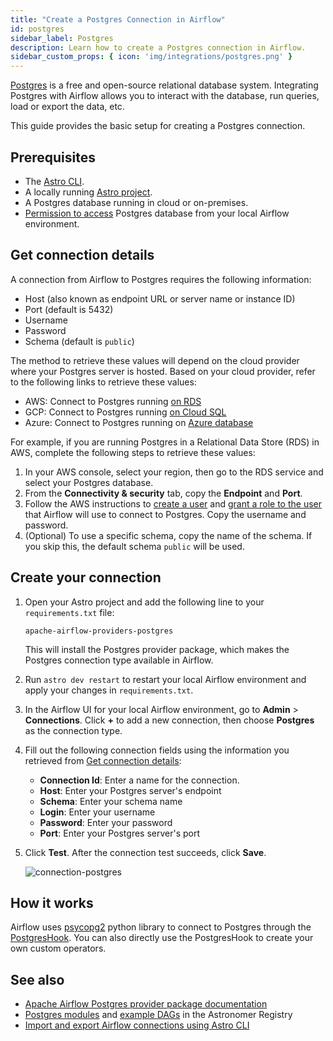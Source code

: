 ```yaml
---
title: "Create a Postgres Connection in Airflow"
id: postgres
sidebar_label: Postgres
description: Learn how to create a Postgres connection in Airflow.
sidebar_custom_props: { icon: 'img/integrations/postgres.png' }
---
```


[Postgres](https://www.postgresql.org/) is a free and open-source relational database system. Integrating Postgres with Airflow allows you to interact with the database, run queries, load or export the data, etc.

This guide provides the basic setup for creating a Postgres connection. 

## Prerequisites

- The [Astro CLI](https://docs.astronomer.io/astro/cli/overview).
- A locally running [Astro project](https://docs.astronomer.io/astro/cli/get-started-cli).
- A Postgres database running in cloud or on-premises.
- [Permission to access](https://www.digitalocean.com/community/tutorials/how-to-use-roles-and-manage-grant-permissions-in-postgresql-on-a-vps-2) Postgres database from your local Airflow environment.

## Get connection details

A connection from Airflow to Postgres requires the following information:

- Host (also known as endpoint URL or server name or instance ID)
- Port (default is 5432)
- Username 
- Password
- Schema (default is `public`)

The method to retrieve these values will depend on the cloud provider where your Postgres server is hosted. Based on your cloud provider, refer to the following links to retrieve these values:

- AWS: Connect to Postgres running [on RDS](https://docs.aws.amazon.com/AmazonRDS/latest/UserGuide/USER_ConnectToPostgreSQLInstance.html)
- GCP: Connect to Postgres running [on Cloud SQL](https://cloud.google.com/sql/docs/postgres/connect-instance-local-computer)
- Azure: Connect to Postgres running on [Azure database](https://learn.microsoft.com/en-us/training/modules/create-connect-to-postgres/4-connect-develop-your-database)

For example, if you are running Postgres in a Relational Data Store (RDS) in AWS, complete the following steps to retrieve these values:

1. In your AWS console, select your region, then go to the RDS service and select your Postgres database.
2. From the **Connectivity & security** tab, copy the **Endpoint** and **Port**.
3. Follow the AWS instructions to [create a user](https://www.postgresql.org/docs/8.0/sql-createuser.html) and [grant a role to the user](https://www.postgresql.org/docs/current/sql-grant.html) that Airflow will use to connect to Postgres. Copy the username and password.
4. (Optional) To use a specific schema, copy the name of the schema. If you skip this, the default schema `public` will be used.

## Create your connection

1. Open your Astro project and add the following line to your `requirements.txt` file:

    ```
    apache-airflow-providers-postgres
    ```

    This will install the Postgres provider package, which makes the Postgres connection type available in Airflow.

2. Run `astro dev restart` to restart your local Airflow environment and apply your changes in `requirements.txt`.

3. In the Airflow UI for your local Airflow environment, go to **Admin** > **Connections**. Click **+** to add a new connection, then choose **Postgres** as the connection type.

4. Fill out the following connection fields using the information you retrieved from [Get connection details](#get-connection-details):

    - **Connection Id**: Enter a name for the connection.
    - **Host**: Enter your Postgres server's endpoint
    - **Schema**: Enter your schema name
    - **Login**: Enter your username
    - **Password**: Enter your password
    - **Port**: Enter your Postgres server's port

5. Click **Test**. After the connection test succeeds, click **Save**.

    ![connection-postgres](/img/examples/connection-postgres.png)

## How it works

Airflow uses [psycopg2](https://pypi.org/project/psycopg2/) python library to connect to Postgres through the [PostgresHook](https://airflow.apache.org/docs/apache-airflow-providers-postgres/stable/_api/airflow/providers/postgres/hooks/postgres/index.html). You can also directly use the PostgresHook to create your own custom operators.

## See also

- [Apache Airflow Postgres provider package documentation](https://airflow.apache.org/docs/apache-airflow-providers-postgres/stable/index.html)
- [Postgres modules](https://registry.astronomer.io/modules?limit=24&sorts=updatedAt%3Adesc&query=postgres) and [example DAGs](https://registry.astronomer.io/dags?query=postgres) in the Astronomer Registry
- [Import and export Airflow connections using Astro CLI](https://docs.astronomer.io/astro/import-export-connections-variables#using-the-astro-cli-local-environments-only)

